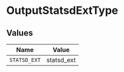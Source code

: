 # OutputStatsdExtType


## Values

| Name         | Value        |
| ------------ | ------------ |
| `STATSD_EXT` | statsd_ext   |